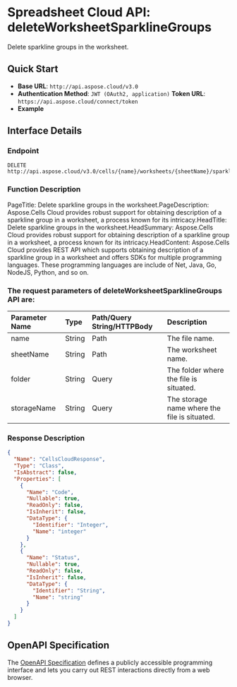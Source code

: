 # **Spreadsheet Cloud API: deleteWorksheetSparklineGroups**

Delete sparkline groups in the worksheet. 

## **Quick Start**

- **Base URL**: `http://api.aspose.cloud/v3.0`
- **Authentication Method**: `JWT (OAuth2, application)`  **Token URL**: `https://api.aspose.cloud/connect/token`
- **Example** 
<script src="https://gist.github.com/aspose-cells-cloud-gists/8a5b324fdf3e574dbd747c1a1e24b05d.js?file=Example30_DeleteWorksheetSparklineGroups.cs"></script>

## **Interface Details**

### **Endpoint** 

```
DELETE http://api.aspose.cloud/v3.0/cells/{name}/worksheets/{sheetName}/sparklineGroups
```

### **Function Description**
PageTitle:  Delete sparkline groups in the worksheet.PageDescription: Aspose.Cells Cloud provides robust support for obtaining description of a sparkline group  in a worksheet, a process known for its intricacy.HeadTitle: Delete sparkline groups in the worksheet.HeadSummary: Aspose.Cells Cloud provides robust support for obtaining description of a sparkline group  in a worksheet, a process known for its intricacy.HeadContent: Aspose.Cells Cloud provides REST API which supports obtaining description of a sparkline group in a worksheet and offers SDKs for multiple programming languages. These programming languages are include of Net, Java, Go, NodeJS, Python, and so on.

### The request parameters of **deleteWorksheetSparklineGroups** API are: 

| Parameter Name | Type | Path/Query String/HTTPBody | Description | 
| :- | :- | :- |:- | 
|name|String|Path|The file name.|
|sheetName|String|Path|The worksheet name.|
|folder|String|Query|The folder where the file is situated.|
|storageName|String|Query|The storage name where the file is situated.|


### **Response Description**
```json
{
  "Name": "CellsCloudResponse",
  "Type": "Class",
  "IsAbstract": false,
  "Properties": [
    {
      "Name": "Code",
      "Nullable": true,
      "ReadOnly": false,
      "IsInherit": false,
      "DataType": {
        "Identifier": "Integer",
        "Name": "integer"
      }
    },
    {
      "Name": "Status",
      "Nullable": true,
      "ReadOnly": false,
      "IsInherit": false,
      "DataType": {
        "Identifier": "String",
        "Name": "string"
      }
    }
  ]
}
```

## OpenAPI Specification

The [OpenAPI Specification](https://reference.aspose.cloud/cells/#/SparklineGroupsController/DeleteWorksheetSparklineGroups) defines a publicly accessible programming interface and lets you carry out REST interactions directly from a web browser.

